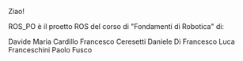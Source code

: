 Ziao!

ROS_PO è il proetto ROS del corso di "Fondamenti di Robotica" di:

Davide Maria Cardillo
Francesco Ceresetti
Daniele Di Francesco
Luca Franceschini
Paolo Fusco

